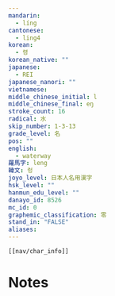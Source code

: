 ```yaml
---
mandarin:
  - líng
cantonese:
  - ling4
korean:
  - 령
korean_native: ""
japanese:
  - REI
japanese_nanori: ""
vietnamese:
middle_chinese_initial: l
middle_chinese_final: eŋ
stroke_count: 16
radical: 水
skip_number: 1-3-13
grade_level: 名
pos: ""
english:
  - waterway
羅馬字: leng
韓文: 렁
joyo_level: 日本人名用漢字
hsk_level: ""
hanmun_edu_level: ""
danayo_id: 8526
mc_id: 0
graphemic_classification: 零
stand_in: "FALSE"
aliases:
---
```

```meta-bind-embed
[[nav/char_info]]
```

# Notes
